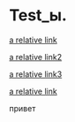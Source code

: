 # Test_ы.

[a relative link](Untitled-2.md)


[a relative link2](list.md)

[a relative link3](newlist1.md)

[a relative link](katalog1\file123.md)

привет
